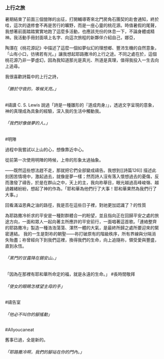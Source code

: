 ### 上行之旅

暑期結束了前面三個營隊的出征，打開輔導寄來北門房角石團契的赴會通知，終於哇，這次的退修會不再是苦行的曠野，而是一座心靈的桃花源。時值暑假的尾聲，我想著前面踏踏實實地跑了這麼多活動，也應該充份的休息一下，不論身體或精神。我活動手冊封面填上名字、向這次旅程的新夥伴介紹自己，娜亞，

陶潛在《桃花源記》中描述了這麼一個如夢似幻的理想鄉、豐沛生機的自然意象，「山有小口，彷彿若有光。」讓我想起耶路撒冷的上行之途。不同之處在於，這個桃花源乃非一夢虛幻，因為我知道那光是真光、所道是真理，值得我投入一生去向上追尋。

我很喜歡詩篇中的上行之詩，
###### 「勝於守夜的，等候天亮。」
#禱讀 
C. S. Lewis 說過「詩是一種雛形的『道成肉身』」，透過文字呈現的意象，神的真理成為具象的經驗，深入我的生活中觸動我。

###### 「我們好像做夢的人。」
#明陣

過程中我嘗試以上山的心，想像靠近中心。

從前第一次使用明陣的時候，上帝的形象太過抽象。

——既然這些想法趕不走，那就把它們全部變成禱告。我想到[[詩篇126]] 描述此刻困苦情境中，激起過去，就像是夢一樣；然而詩人沒有落入懷想過去的憂傷，反而激發了禱告，於是在群山之中，天上的主，我向祢舉目，眼光越過高峰峻嶺、越過雜緒紛紛，想起了神的作為，「耶和華為他們行了大事！耶和華果然為我們行了大事。」

回看滿溢恩典之油的路徑，我是否在這些日子裡，對祂更加認識了？的性質

為耶路撒冷祈求的平安是一種對群體合一的盼望，並且指向正在回歸平安之處的旅途方向，一面和眾人一起向著主所應許的平安前行，一面唱著這首歌。「連絡整齊的耶路撒冷」製造一種浩浩蕩蕩、渾然一體的大氣，是最終所歸之處所要迎來的緊密連結。 我的一生是對祢的朝聖——祢打破原有的階級秩序，所有界線與分隔消失殆盡；祢曾經向下到我們這裡，換得我們的生命，向上追隨祢，領受愛與豐盛，直到永恆。


###### 「黑門的甘露降在錫安山。」

「因為在那裡有耶和華所命定的福，就是永遠的生命。」
#長時間敬拜

###### 「使女的眼睛怎樣望主母的手」
#禱告室



###### 「他必不叫你的腳搖動」
#Allyoucaneat


舊事已過，全是新的。

###### 「耶路撒冷啊，我們的腳站在你的門內。」

